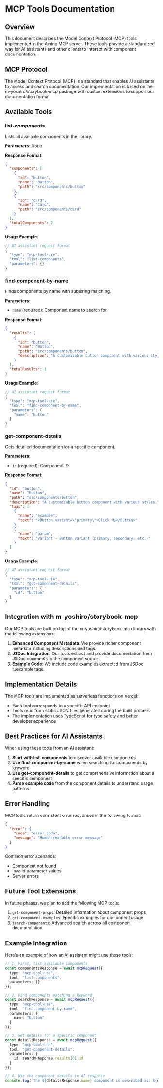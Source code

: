 # MCP Tools Documentation

## Overview

This document describes the Model Context Protocol (MCP) tools implemented in the Amino MCP server. These tools provide a standardized way for AI assistants and other clients to interact with component documentation.

## MCP Protocol

The Model Context Protocol (MCP) is a standard that enables AI assistants to access and search documentation. Our implementation is based on the m-yoshiro/storybook-mcp package with custom extensions to support our documentation format.

## Available Tools

### list-components

Lists all available components in the library.

**Parameters**: None

**Response Format**:
```json
{
  "components": [
    {
      "id": "button",
      "name": "Button",
      "path": "src/components/button"
    },
    {
      "id": "card",
      "name": "Card",
      "path": "src/components/card"
    }
  ],
  "totalComponents": 2
}
```

**Usage Example**:
```typescript
// AI assistant request format
{
  "type": "mcp-tool-use",
  "tool": "list-components",
  "parameters": {}
}
```

### find-component-by-name

Finds components by name with substring matching.

**Parameters**:
- `name` (required): Component name to search for

**Response Format**:
```json
{
  "results": [
    {
      "id": "button",
      "name": "Button",
      "path": "src/components/button",
      "description": "A customizable button component with various styles."
    }
  ],
  "totalResults": 1
}
```

**Usage Example**:
```typescript
// AI assistant request format
{
  "type": "mcp-tool-use",
  "tool": "find-component-by-name",
  "parameters": {
    "name": "button"
  }
}
```

### get-component-details

Gets detailed documentation for a specific component.

**Parameters**:
- `id` (required): Component ID

**Response Format**:
```json
{
  "id": "button",
  "name": "Button",
  "path": "src/components/button",
  "description": "A customizable button component with various styles.",
  "tags": [
    { 
      "name": "example", 
      "text": "<Button variant=\"primary\">Click Me</Button>" 
    },
    { 
      "name": "param", 
      "text": "variant - Button variant (primary, secondary, etc.)" 
    }
  ]
}
```

**Usage Example**:
```typescript
// AI assistant request format
{
  "type": "mcp-tool-use",
  "tool": "get-component-details",
  "parameters": {
    "id": "button"
  }
}
```

## Integration with m-yoshiro/storybook-mcp

Our MCP tools are built on top of the m-yoshiro/storybook-mcp library with the following extensions:

1. **Enhanced Component Metadata**: We provide richer component metadata including descriptions and tags.
2. **JSDoc Integration**: Our tools extract and provide documentation from JSDoc comments in the component source.
3. **Example Code**: We include code examples extracted from JSDoc @example tags.

## Implementation Details

The MCP tools are implemented as serverless functions on Vercel:

- Each tool corresponds to a specific API endpoint
- Tools read from static JSON files generated during the build process
- The implementation uses TypeScript for type safety and better developer experience

## Best Practices for AI Assistants

When using these tools from an AI assistant:

1. **Start with list-components** to discover available components
2. **Use find-component-by-name** when searching for components by keyword
3. **Use get-component-details** to get comprehensive information about a specific component
4. **Parse example code** from the component details to understand usage patterns

## Error Handling

MCP tools return consistent error responses in the following format:

```json
{
  "error": {
    "code": "error_code",
    "message": "Human-readable error message"
  }
}
```

Common error scenarios:
- Component not found
- Invalid parameter values
- Server errors

## Future Tool Extensions

In future phases, we plan to add the following MCP tools:

1. `get-component-props`: Detailed information about component props
2. `get-component-examples`: Specific examples for component usage
3. `search-components`: Advanced search across all component documentation

## Example Integration

Here's an example of how an AI assistant might use these tools:

```typescript
// 1. First, list available components
const componentsResponse = await mcpRequest({
  type: "mcp-tool-use",
  tool: "list-components",
  parameters: {}
});

// 2. Find components matching a keyword
const searchResponse = await mcpRequest({
  type: "mcp-tool-use",
  tool: "find-component-by-name",
  parameters: {
    name: "button"
  }
});

// 3. Get details for a specific component
const detailsResponse = await mcpRequest({
  type: "mcp-tool-use",
  tool: "get-component-details",
  parameters: {
    id: searchResponse.results[0].id
  }
});

// 4. Use the component details in AI response
console.log(`The ${detailsResponse.name} component is described as: ${detailsResponse.description}`);
```